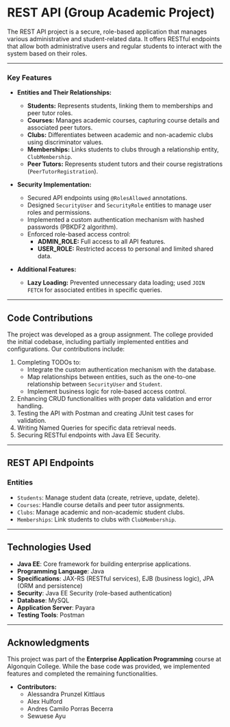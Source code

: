 # REST API (Group Academic Project)

The REST API project is a secure, role-based application that manages various administrative and student-related data. It offers RESTful endpoints that allow both administrative users and regular students to interact with the system based on their roles.

---

### **Key Features**
- **Entities and Their Relationships:**
  - **Students:** Represents students, linking them to memberships and peer tutor roles.
  - **Courses:** Manages academic courses, capturing course details and associated peer tutors.
  - **Clubs:** Differentiates between academic and non-academic clubs using discriminator values.
  - **Memberships:** Links students to clubs through a relationship entity, `ClubMembership`.
  - **Peer Tutors:** Represents student tutors and their course registrations (`PeerTutorRegistration`).

- **Security Implementation:**
  - Secured API endpoints using `@RolesAllowed` annotations.
  - Designed `SecurityUser` and `SecurityRole` entities to manage user roles and permissions.
  - Implemented a custom authentication mechanism with hashed passwords (PBKDF2 algorithm).
  - Enforced role-based access control:
    - **ADMIN_ROLE:** Full access to all API features.
    - **USER_ROLE:** Restricted access to personal and limited shared data.

- **Additional Features:**
  - **Lazy Loading:** Prevented unnecessary data loading; used `JOIN FETCH` for associated entities in specific queries.

---

## **Code Contributions**

The project was developed as a group assignment. The college provided the initial codebase, including partially implemented entities and configurations. Our contributions include:

1. Completing TODOs to:
   - Integrate the custom authentication mechanism with the database.
   - Map relationships between entities, such as the one-to-one relationship between `SecurityUser` and `Student`.
   - Implement business logic for role-based access control.
2. Enhancing CRUD functionalities with proper data validation and error handling.
3. Testing the API with Postman and creating JUnit test cases for validation.
4. Writing Named Queries for specific data retrieval needs.
5. Securing RESTful endpoints with Java EE Security.

---

## **REST API Endpoints**

### **Entities**
- `Students`: Manage student data (create, retrieve, update, delete).
- `Courses`: Handle course details and peer tutor assignments.
- `Clubs`: Manage academic and non-academic student clubs.
- `Memberships`: Link students to clubs with `ClubMembership`.

---

## **Technologies Used**

- **Java EE**: Core framework for building enterprise applications.
- **Programming Language**: Java
- **Specifications**: JAX-RS (RESTful services), EJB (business logic), JPA (ORM and persistence)
- **Security**: Java EE Security (role-based authentication)
- **Database**: MySQL
- **Application Server**: Payara
- **Testing Tools**: Postman

---

## **Acknowledgments**

This project was part of the **Enterprise Application Programming** course at Algonquin College. While the base code was provided, we implemented features and completed the remaining functionalities.

- **Contributors:**
  - Alessandra Prunzel Kittlaus
  - Alex Hulford
  - Andres Camilo Porras Becerra
  - Sewuese Ayu
